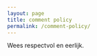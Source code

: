 ```yaml
---
layout: page
title: comment policy
permalink: /comment-policy/
---
```


Wees respectvol en eerlijk.
